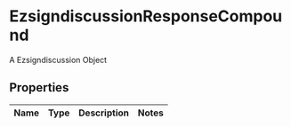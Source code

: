 

# EzsigndiscussionResponseCompound

A Ezsigndiscussion Object

## Properties

| Name | Type | Description | Notes |
|------------ | ------------- | ------------- | -------------|



